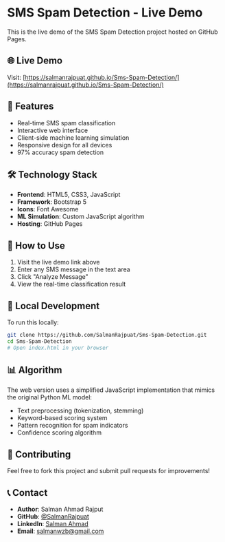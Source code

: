 # SMS Spam Detection - Live Demo

This is the live demo of the SMS Spam Detection project hosted on GitHub Pages.

## 🌐 Live Demo
Visit: [https://salmanrajpuat.github.io/Sms-Spam-Detection/](https://salmanrajpuat.github.io/Sms-Spam-Detection/)

## 🚀 Features
- Real-time SMS spam classification
- Interactive web interface
- Client-side machine learning simulation
- Responsive design for all devices
- 97% accuracy spam detection

## 🛠️ Technology Stack
- **Frontend**: HTML5, CSS3, JavaScript
- **Framework**: Bootstrap 5
- **Icons**: Font Awesome
- **ML Simulation**: Custom JavaScript algorithm
- **Hosting**: GitHub Pages

## 📱 How to Use
1. Visit the live demo link above
2. Enter any SMS message in the text area
3. Click "Analyze Message" 
4. View the real-time classification result

## 🔧 Local Development
To run this locally:
```bash
git clone https://github.com/SalmanRajpuat/Sms-Spam-Detection.git
cd Sms-Spam-Detection
# Open index.html in your browser
```

## 📊 Algorithm
The web version uses a simplified JavaScript implementation that mimics the original Python ML model:
- Text preprocessing (tokenization, stemming)
- Keyword-based scoring system
- Pattern recognition for spam indicators
- Confidence scoring algorithm

## 🤝 Contributing
Feel free to fork this project and submit pull requests for improvements!

## 📞 Contact
- **Author**: Salman Ahmad Rajput
- **GitHub**: [@SalmanRajpuat](https://github.com/SalmanRajpuat)
- **LinkedIn**: [Salman Ahmad](https://linkedin.com/in/salman-ahmad-425331175/)
- **Email**: salmanwzb@gmail.com
